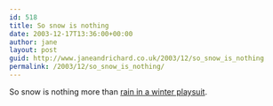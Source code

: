 ```yaml
---
id: 518
title: So snow is nothing
date: 2003-12-17T13:36:00+00:00
author: jane
layout: post
guid: http://www.janeandrichard.co.uk/2003/12/so_snow_is_nothing
permalink: /2003/12/so_snow_is_nothing/
---
```

So snow is nothing more than [rain in a winter playsuit](http://www.comics.com/comics/roseisrose/archive/roseisrose-20031214.html).